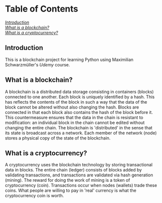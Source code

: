 # Table of Contents

[*Introduction*](#introduction)  
[*What is a blockchain?*](#what_is_a_blockchain?)  
[*What is a cryptocurrency?*](#what_is_a_cryptocurrency?)  

## Introduction

This is a blockchain project for learning Python using Maximilian Schwarzmüller's *Udemy* course.

## What is a blockchain?

A blockchain is a distributed data storage consisting in containers (blocks) connected to one another. Each block is uniquely identified by a hash. This has reflects the contents of the block in such a way that the data of the block cannot be altered without also changing the hash. Blocks are connected in that each block also contains the hash of the block before it. This countermeasure ensures that the data in the chain is resistant to modification: an individual block in the chain cannot be edited without changing the entire chain. The blockchain is 'distributed' in the sense that its state is broadcast across a network. Each member of the network (node) stores a physical copy of the state of the blockchain.

## What is a cryptocurrency?

A cryptocurrency uses the blockchain technology by storing transactional data in blocks. The entire chain (ledger) consists of blocks added by validating transactions, and transactions are validated via hash generation (mining). The reward for doing the work of mining is a token of cryptocurrency (coin). Transactions occur when nodes (wallets) trade these coins. What people are willing to pay in 'real' currency is what the cryptocurrency coin is worth.